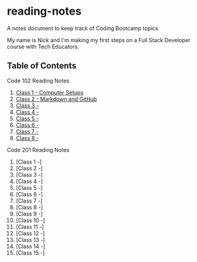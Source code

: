 # reading-notes
A notes document to keep track of Coding Bootcamp topics 
 
My name is Nick and I'm making my first steps on a Full Stack Developer course with Tech Educators. 

## Table of Contents  

Code 102 Reading Notes

1. [Class 1 - Computer Setups](/102/class1.md)
2. [Class 2 - Markdown and GitHub](/Users/nick/Documents/Bootcamp/102d5/reading-notes/102/class2.md)
3. [Class 3 -](/Users/nick/Documents/Bootcamp/102d5/reading-notes/102/class3.md)
4. [Class 4 -](/Users/nick/Documents/Bootcamp/102d5/reading-notes/102/class4.md)
5. [Class 5 -](/Users/nick/Documents/Bootcamp/102d5/reading-notes/102/class5.md)
6. [Class 6 -](/Users/nick/Documents/Bootcamp/102d5/reading-notes/102/class6.md)
7. [Class 7 -](/Users/nick/Documents/Bootcamp/102d5/reading-notes/102/class7.md)
8. [Class 8 -](/Users/nick/Documents/Bootcamp/102d5/reading-notes/102/class8.md)

Code 201 Reading Notes

1. [Class 1 -] 
2. [Class 2 -] 
3. [Class 3 -]
4. [Class 4 -] 
5. [Class 5 -] 
6. [Class 6 -] 
7. [Class 7 -] 
8. [Class 8 -]
9. [Class 9 -] 
10. [Class 10 -]
11. [Class 11 -]
12. [Class 12 -]
13. [Class 13 -]
14. [Class 14 -]
15. [Class 15 -] 
